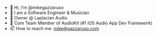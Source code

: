 - 👋 Hi, I’m @mikegazzaruso
- 👀 I am a Software Engineer & Musician
- 💞️ Owner @ Laplacian Audio 
- 💞️ Core Team Member of AudioKit (#1 iOS Audio App Dev Framework)
- 📫 How to reach me: mike@gazzaruso.com

<!---
mikegazzaruso/mikegazzaruso is a ✨ special ✨ repository because its `README.md` (this file) appears on your GitHub profile.
You can click the Preview link to take a look at your changes.
--->
